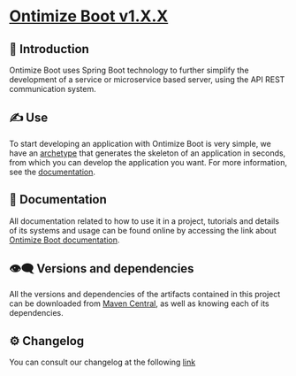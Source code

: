 # [Ontimize Boot v1.X.X](https://ontimize.github.io/newdocs/)

## 📜 Introduction

Ontimize Boot uses Spring Boot technology to further simplify the development of a service or microservice based server, using the API REST communication system.

## ✍ Use

To start developing an application with Ontimize Boot is very simple, we have an [archetype](https://ontimize.github.io/ontimize-boot/getting_started/) that generates the skeleton of an application in seconds, from which you can develop the application you want. For more information, see the [documentation](https://ontimize.github.io/newdocs/).

## 💼 Documentation

All documentation related to how to use it in a project, tutorials and details of its systems and usage can be found online by accessing the link about [Ontimize Boot documentation](https://ontimize.github.io/newdocs/).

## 👁️‍🗨️ Versions and dependencies

All the versions and dependencies of the artifacts contained in this project can be downloaded from [Maven Central](https://central.sonatype.dev/namespace/com.ontimize.boot), as well as knowing each of its dependencies.

## :gear: Changelog

You can consult our changelog at the following [link](https://github.com/ontimize/ontimize-boot/blob/develop/CHANGELOG.md)
